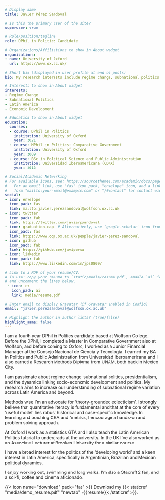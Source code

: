 ```yaml
---
# Display name
title: Javier Pérez Sandoval

# Is this the primary user of the site?
superuser: true

# Role/position/tagline
role: DPhil in Politics Candidate

# Organizations/Affiliations to show in About widget
organizations:
- name: University of Oxford
  url: https://www.ox.ac.uk/

# Short bio (displayed in user profile at end of posts)
bio: My research interests include regime change, subnational politics and Latin America.

# Interests to show in About widget
interests:
- Regime Change
- Subnational Politics
- Latin America
- Economic Development

# Education to show in About widget
education:
  courses:
  - course: DPhil in Politics
    institution: University of Oxford
    year: 2021
  - course: MPhil in Politics: Comparative Government
    institution: University of Oxford
    year: 2009
  - course: BSc in Political Science and Public Administration
    institution: Universidad Iberoamericana (CDMX)
    year: 2013

# Social/Academic Networking
# For available icons, see: https://sourcethemes.com/academic/docs/page-builder/#icons
#   For an email link, use "fas" icon pack, "envelope" icon, and a link in the
#   form "mailto:your-email@example.com" or "/#contact" for contact widget.
social:
- icon: envelope
  icon_pack: fas
  link: mailto:javier.perezsandoval@wolfson.ox.ac.uk
- icon: twitter
  icon_pack: fab
  link: https://twitter.com/javierpsandoval
- icon: graduation-cap  # Alternatively, use `google-scholar` icon from `ai` icon pack
  icon_pack: fas
  link: https://www.oqc.ox.ac.uk/people/javier-perez-sandoval
- icon: github
  icon_pack: fab
  link: https://github.com/javipersa
- icon: linkedin
  icon_pack: fab
  link: https://www.linkedin.com/in/jps0809/

# Link to a PDF of your resume/CV.
# To use: copy your resume to `static/media/resume.pdf`, enable `ai` icons in `params.toml`, 
# and uncomment the lines below.
 - icon: cv
   icon_pack: ai
   link: media/resume.pdf

# Enter email to display Gravatar (if Gravatar enabled in Config)
email: "javier.perezsandoval@wolfson.ox.ac.uk"

# Highlight the author in author lists? (true/false)
highlight_name: false
---
```


I am a fourth year DPhil in Politics candidate based at Wolfson College. Before the DPhil, I completed a Master in Comparative Government also at Wolfson, and before coming to Oxford, I worked as a Junior Financial Manager at the Consejo Nacional de Ciencia y Tecnología. I earned my BA in Politics and Public Administration from Universidad Iberoamericana and I also earned a Research Methods Diploma from UNAM, both back in Mexico City. 

I am passionate about regime change, subnational politics, presidentialism, and the dynamics linking socio-economic development and politics. My research aims to increase our understanding of subnational regime variation across Latin America and beyond. 

Methods wise I’m an advocate for ‘theory-grounded eclecticism’. I strongly believe that quantitative literacy is fundamental and that at the core of every ‘useful model’ lies robust historical and case-specific knowledge. In learning and teaching CHA and ‘metrics, I encourage a hands-on and problem solving approach. 

At Oxford I work as a statistics GTA and I also teach the Latin American Politics tutorial to undergrads at the university. In the UK I’ve also worked as an Associate Lecturer at Brookes University for a similar course. 

I have a broad interest for the politics of the ‘developing world’ and a keen interest in Latin America, specifically in Argentinian, Brazilian and Mexican political dynamics. 

I enjoy working out, swimming and long walks. I’m also a Stacraft 2 fan, and a sci-fi, coffee and cinema aficionado.

{{< icon name="download" pack="fas" >}} Download my {{< staticref "media/demo_resume.pdf" "newtab" >}}resumé{{< /staticref >}}.
